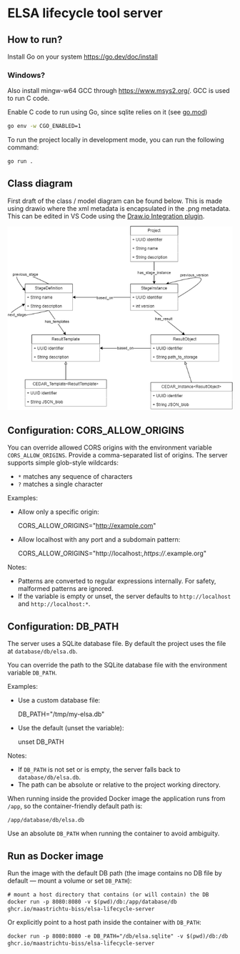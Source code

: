 # ELSA lifecycle tool server

## How to run?

Install Go on your system https://go.dev/doc/install

### Windows?
Also install mingw-w64 GCC through https://www.msys2.org/. GCC is used to run C code.

Enable C code to run using Go, since sqlite relies on it (see [go.mod](./go.mod))

```bash
go env -w CGO_ENABLED=1
```

To run the project locally in development mode, you can run the following command:
```bash
go run .
```

## Class diagram
First draft of the class / model diagram can be found below. This is made using drawio where the xml metadata is encapsulated in the .png metadata. This can be edited in VS Code using the [Draw.io Integration plugin](https://marketplace.visualstudio.com/items?itemName=hediet.vscode-drawio).

![class diagram](./uml_model.drawio.png "UML model")

## Configuration: CORS_ALLOW_ORIGINS

You can override allowed CORS origins with the environment variable `CORS_ALLOW_ORIGINS`.
Provide a comma-separated list of origins. The server supports simple glob-style wildcards:

- `*` matches any sequence of characters
- `?` matches a single character

Examples:

- Allow only a specific origin:

	CORS_ALLOW_ORIGINS="http://example.com"

- Allow localhost with any port and a subdomain pattern:

	CORS_ALLOW_ORIGINS="http://localhost:*,https://*.example.org"

Notes:

- Patterns are converted to regular expressions internally. For safety, malformed patterns are ignored.
- If the variable is empty or unset, the server defaults to `http://localhost` and `http://localhost:*`.

## Configuration: DB_PATH

The server uses a SQLite database file. By default the project uses the file at `database/db/elsa.db`.

You can override the path to the SQLite database file with the environment variable `DB_PATH`.

Examples:

- Use a custom database file:

	DB_PATH="/tmp/my-elsa.db"

- Use the default (unset the variable):

	unset DB_PATH

Notes:

- If `DB_PATH` is not set or is empty, the server falls back to `database/db/elsa.db`.
- The path can be absolute or relative to the project working directory.

When running inside the provided Docker image the application runs from `/app`, so the container-friendly default path is:

	/app/database/db/elsa.db

Use an absolute `DB_PATH` when running the container to avoid ambiguity.

## Run as Docker image

Run the image with the default DB path (the image contains no DB file by default — mount a volume or set `DB_PATH`):

	# mount a host directory that contains (or will contain) the DB
	docker run -p 8080:8080 -v $(pwd)/db:/app/database/db ghcr.io/maastrichtu-biss/elsa-lifecycle-server

Or explicitly point to a host path inside the container with `DB_PATH`:

	docker run -p 8080:8080 -e DB_PATH="/db/elsa.sqlite" -v $(pwd)/db:/db ghcr.io/maastrichtu-biss/elsa-lifecycle-server

